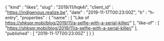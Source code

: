 {
  "kind" : "likes",
  "slug" : "2019/11/hqk4i",
  "client_id" : "https://indigenous.realize.be",
  "date" : "2019-11-17T00:23:00Z",
  "h" : "h-entry",
  "properties" : {
    "name" : [ "Like of https://shkspr.mobi/blog/2019/11/a-selfie-with-a-serial-killer/" ],
    "like-of" : [ "https://shkspr.mobi/blog/2019/11/a-selfie-with-a-serial-killer/" ],
    "published" : [ "2019-11-17T00:23:00Z" ]
  }
}
